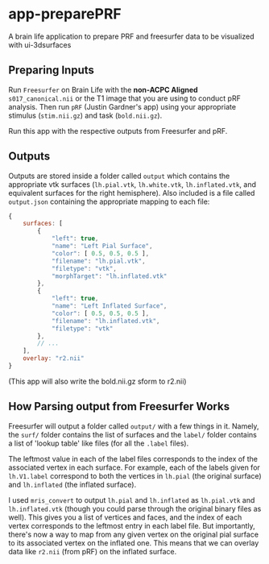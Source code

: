 # app-preparePRF

A brain life application to prepare PRF and freesurfer data to be visualized with ui-3dsurfaces

## Preparing Inputs

Run `Freesurfer` on Brain Life with the **non-ACPC Aligned** `s017_canonical.nii` or the T1 image that you are using to conduct pRF analysis. Then run `pRF` (Justin Gardner's app) using your appropriate stimulus (`stim.nii.gz`) and task (`bold.nii.gz`).

Run this app with the respective outputs from Freesurfer and pRF.

## Outputs

Outputs are stored inside a folder called `output` which contains the appropriate vtk surfaces (`lh.pial.vtk`, `lh.white.vtk`, `lh.inflated.vtk`, and equivalent surfaces for the right hemisphere). Also included is a file called `output.json` containing the appropriate mapping to each file:

```javascript
{
    surfaces: [
        {
            "left": true,
            "name": "Left Pial Surface",
            "color": [ 0.5, 0.5, 0.5 ],
            "filename": "lh.pial.vtk",
            "filetype": "vtk",
            "morphTarget": "lh.inflated.vtk"
        },
        {
            "left": true,
            "name": "Left Inflated Surface",
            "color": [ 0.5, 0.5, 0.5 ],
            "filename": "lh.inflated.vtk",
            "filetype": "vtk"
        },
        // ...
    ],
    overlay: "r2.nii"
}
```

(This app will also write the bold.nii.gz sform to r2.nii)

## How Parsing output from Freesurfer Works

Freesurfer will output a folder called `output/` with a few things in it. Namely, the `surf/` folder contains the list of surfaces and the `label/` folder contains a list of 'lookup table' like files (for all the `.label` files).

The leftmost value in each of the label files corresponds to the index of the associated vertex in each surface. For example, each of the labels given for `lh.V1.label` correspond to both the vertices in `lh.pial` (the original surface) and `lh.inflated` (the inflated surface).

I used `mris_convert` to output `lh.pial` and `lh.inflated` as `lh.pial.vtk` and `lh.inflated.vtk` (though you could parse through the original binary files as well). This gives you a list of vertices and faces, and the index of each vertex corresponds to the leftmost entry in each label file. But importantly, there's now a way to map from any given vertex on the original pial surface to its associated vertex on the inflated one. This means that we can overlay data like `r2.nii` (from pRF) on the inflated surface.